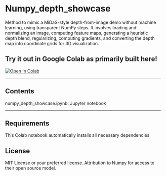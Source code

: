 # Numpy_depth_showcase
Method to mimic a MiDaS-style depth-from-image demo without machine learning, using transparent NumPy steps. It involves loading and normalizing an image, computing feature maps, generating a heuristic depth blend, regularizing, computing gradients, and converting the depth map into coordinate grids for 3D visualization.

## Try it out in Google Colab as primarily built here!

[![Open In Colab](https://colab.research.google.com/assets/colab-badge.svg)](https://colab.research.google.com/github/RGithub23/numpy_depth_showcase/blob/main/numpy_depth_showcase.ipynb)

---

## Contents

numpy_depth_showcase.ipynb: Jupyter notebook

---
## Requirements

This Colab notebook automatically installs all necessary dependencies

## License

MIT License or your preferred license.  Attribution to Numpy for access to their open source model.

